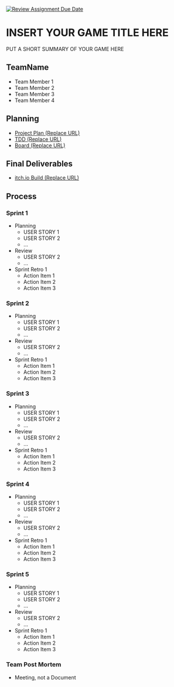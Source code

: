 [![Review Assignment Due Date](https://classroom.github.com/assets/deadline-readme-button-24ddc0f5d75046c5622901739e7c5dd533143b0c8e959d652212380cedb1ea36.svg)](https://classroom.github.com/a/UXPWzrRN)
# INSERT YOUR GAME TITLE HERE

PUT A SHORT SUMMARY OF YOUR GAME HERE

## TeamName
- Team Member 1
- Team Member 2
- Team Member 3
- Team Member 4

## Planning
- [Project Plan (Replace URL)](https://miro.com)
- [TDD (Replace URL)](https://docs.google.com)
- [Board (Replace URL)](https://trello.com)

## Final Deliverables
- [itch.io Build (Replace URL)](https://itch.io)

## Process

### Sprint 1

- Planning
  - USER STORY 1
  - USER STORY 2
  - ...
- Review
  - USER STORY 2
  - ...
- Sprint Retro 1
  - Action Item 1
  - Action Item 2
  - Action Item 3

### Sprint 2

- Planning
  - USER STORY 1
  - USER STORY 2
  - ...
- Review
  - USER STORY 2
  - ...
- Sprint Retro 1
  - Action Item 1
  - Action Item 2
  - Action Item 3

### Sprint 3

- Planning
  - USER STORY 1
  - USER STORY 2
  - ...
- Review
  - USER STORY 2
  - ...
- Sprint Retro 1
  - Action Item 1
  - Action Item 2
  - Action Item 3

### Sprint 4

- Planning
  - USER STORY 1
  - USER STORY 2
  - ...
- Review
  - USER STORY 2
  - ...
- Sprint Retro 1
  - Action Item 1
  - Action Item 2
  - Action Item 3

### Sprint 5

- Planning
  - USER STORY 1
  - USER STORY 2
  - ...
- Review
  - USER STORY 2
  - ...
- Sprint Retro 1
  - Action Item 1
  - Action Item 2
  - Action Item 3
 
### Team Post Mortem
- Meeting, not a Document
